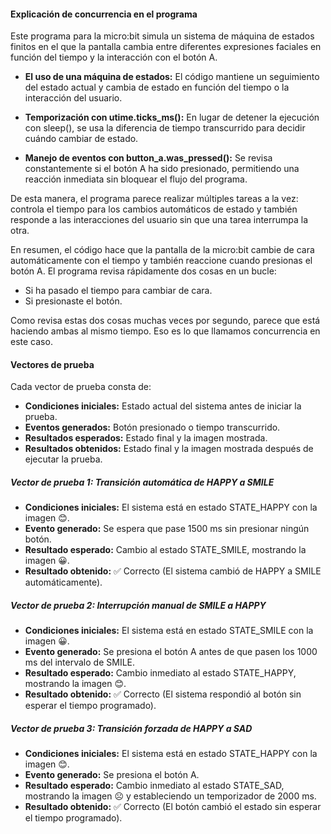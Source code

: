 #### Explicación de concurrencia en el programa

Este programa para la micro:bit simula un sistema de máquina de estados finitos en el que la pantalla cambia entre diferentes expresiones faciales en función del tiempo y la interacción con el botón A.

- **El uso de una máquina de estados:** El código mantiene un seguimiento del estado actual y cambia de estado en función del tiempo o la interacción del usuario.

- **Temporización con utime.ticks_ms():** En lugar de detener la ejecución con sleep(), se usa la diferencia de tiempo transcurrido para decidir cuándo cambiar de estado.

- **Manejo de eventos con button_a.was_pressed():** Se revisa constantemente si el botón A ha sido presionado, permitiendo una reacción inmediata sin bloquear el flujo del programa.

De esta manera, el programa parece realizar múltiples tareas a la vez: controla el tiempo para los cambios automáticos de estado y también responde a las interacciones del usuario sin que una tarea interrumpa la otra.

En resumen, el código hace que la pantalla de la micro:bit cambie de cara automáticamente con el tiempo y también reaccione cuando presionas el botón A. El programa revisa rápidamente dos cosas en un bucle:

- Si ha pasado el tiempo para cambiar de cara.
- Si presionaste el botón.

Como revisa estas dos cosas muchas veces por segundo, parece que está haciendo ambas al mismo tiempo. Eso es lo que llamamos concurrencia en este caso.

#### Vectores de prueba

Cada vector de prueba consta de:

- **Condiciones iniciales:** Estado actual del sistema antes de iniciar la prueba.
- **Eventos generados:** Botón presionado o tiempo transcurrido.
- **Resultados esperados:** Estado final y la imagen mostrada.
- **Resultados obtenidos:** Estado final y la imagen mostrada después de ejecutar la prueba.

##### Vector de prueba 1: Transición automática de HAPPY a SMILE

- **Condiciones iniciales:** El sistema está en estado STATE_HAPPY con la imagen 😊.
- **Evento generado:** Se espera que pase 1500 ms sin presionar ningún botón.
- **Resultado esperado:** Cambio al estado STATE_SMILE, mostrando la imagen 😀.
- **Resultado obtenido:** ✅ Correcto (El sistema cambió de HAPPY a SMILE automáticamente).

##### Vector de prueba 2: Interrupción manual de SMILE a HAPPY
- **Condiciones iniciales:** El sistema está en estado STATE_SMILE con la imagen 😀.
- **Evento generado:** Se presiona el botón A antes de que pasen los 1000 ms del intervalo de SMILE.
- **Resultado esperado:** Cambio inmediato al estado STATE_HAPPY, mostrando la imagen 😊.
- **Resultado obtenido:** ✅ Correcto (El sistema respondió al botón sin esperar el tiempo programado).

##### Vector de prueba 3: Transición forzada de HAPPY a SAD
- **Condiciones iniciales:** El sistema está en estado STATE_HAPPY con la imagen 😊.
- **Evento generado:** Se presiona el botón A.
- **Resultado esperado:** Cambio inmediato al estado STATE_SAD, mostrando la imagen ☹️ y estableciendo un temporizador de 2000 ms.
- **Resultado obtenido:** ✅ Correcto (El botón cambió el estado sin esperar el tiempo programado).

